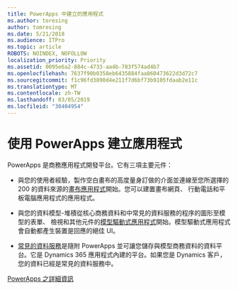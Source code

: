 ```yaml
---
title: PowerApps 中建立的應用程式
ms.author: toresing
author: tomresing
ms.date: 5/21/2018
ms.audience: ITPro
ms.topic: article
ROBOTS: NOINDEX, NOFOLLOW
localization_priority: Priority
ms.assetid: 0095e6a2-884c-4733-aa4b-783f574ad4b7
ms.openlocfilehash: 7637f90b0358eb6435884faa860473622d3d72c7
ms.sourcegitcommit: f1c96fd3890d4e211f7d6bf73b9105fdaab2e11c
ms.translationtype: MT
ms.contentlocale: zh-TW
ms.lasthandoff: 03/05/2019
ms.locfileid: "30404954"
---
```

# <a name="create-apps-with-powerapps"></a>使用 PowerApps 建立應用程式

PowerApps 是商務應用程式開發平台。它有三項主要元件： 
  
- 與您的使用者經驗，製作空白畫布的高度量身訂做的介面並連線至您所選擇的 200 的資料來源的[畫布應用程式](https://go.microsoft.com/fwlink/?linkid=874495)開始。您可以建置畫布網頁、 行動電話和平板電腦應用程式的應用程式。 
    
- 與您的資料模型-堆積從核心商務資料和中常見的資料服務的程序的圖形至模型的表單、 檢視和其他元件的[模型驅動式應用程式](https://go.microsoft.com/fwlink/?linkid=874496)開始。模型驅動式應用程式會自動都產生裝置是回應的絕佳 UI。 
    
- [常見的資料服務](https://go.microsoft.com/fwlink/?linkid=874497)是隨附 PowerApps 並可讓您儲存與模型商務資料的資料平台。它是 Dynamics 365 應用程式內建的平台。如果您是 Dynamics 客戶，您的資料已經是常見的資料服務中。 
    
[PowerApps 之詳細資訊](https://go.microsoft.com/fwlink/?linkid=874498)
  

